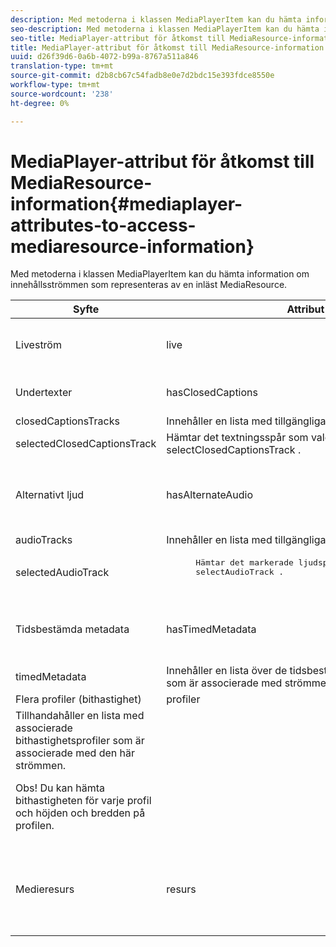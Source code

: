 ```yaml
---
description: Med metoderna i klassen MediaPlayerItem kan du hämta information om innehållsströmmen som representeras av en inläst MediaResource.
seo-description: Med metoderna i klassen MediaPlayerItem kan du hämta information om innehållsströmmen som representeras av en inläst MediaResource.
seo-title: MediaPlayer-attribut för åtkomst till MediaResource-information
title: MediaPlayer-attribut för åtkomst till MediaResource-information
uuid: d26f39d6-0a6b-4072-b99a-8767a511a846
translation-type: tm+mt
source-git-commit: d2b8cb67c54fadb8e0e7d2bdc15e393fdce8550e
workflow-type: tm+mt
source-wordcount: '238'
ht-degree: 0%

---
```



# MediaPlayer-attribut för åtkomst till MediaResource-information{#mediaplayer-attributes-to-access-mediaresource-information}

Med metoderna i klassen MediaPlayerItem kan du hämta information om innehållsströmmen som representeras av en inläst MediaResource.

<table frame="all" colsep="1" rowsep="1" id="table_46225307CA5B4BB1869576E0B9141E38"> 
 <thead> 
  <tr rowsep="1"> 
   <th colname="1" class="entry"> Syfte </th> 
   <th colname="2" class="entry"> Attribut </th> 
   <th colname="3" class="entry"> Beskrivning </th> 
  </tr> 
 </thead>
 <tbody> 
  <tr rowsep="1"> 
   <td colname="1"> Liveström </td> 
   <td colname="2"> <span class="codeph"> live  </span> </td> 
   <td colname="3"> True om strömmen är live; false om det är VOD. </td> 
  </tr> 
  <tr rowsep="1"> 
   <td colname="1" morerows="2"> Undertexter </td> 
   <td colname="2"> <span class="codeph"> hasClosedCaptions  </span> </td> 
   <td colname="3"> True om det finns spår för undertextning. </td> 
  </tr> 
  <tr rowsep="1"> 
   <td colname="2"> <span class="codeph"> closedCaptionsTracks  </span> </td> 
   <td colname="3"> Innehåller en lista med tillgängliga spår för undertextning. </td> 
  </tr> 
  <tr rowsep="1"> 
   <td colname="2"> <span class="codeph"> selectedClosedCaptionsTrack  </span> </td> 
   <td colname="3"> Hämtar det textningsspår som valdes med <span class="codeph"> selectClosedCaptionsTrack </span>. </td> 
  </tr> 
  <tr rowsep="1"> 
   <td colname="1" morerows="2"> Alternativt ljud </td> 
   <td colname="2"> <span class="codeph"> hasAlternateAudio  </span> </td> 
   <td colname="3"> <p>True om strömmen har alternativa ljudspår. </p> </td> 
  </tr> 
  <tr rowsep="1"> 
   <td colname="2"> <span class="codeph"> audioTracks  </span> </td> 
   <td colname="3"> Innehåller en lista med tillgängliga alternativa ljudspår. </td> 
  </tr> 
  <tr rowsep="1"> 
   <td colname="2"> <span class="codeph"> selectedAudioTrack  </span> </td> 
   <td colname="3"> 
    <pre>
      Hämtar det markerade ljudspåret som markerades med 
     <span class="codeph"> selectAudioTrack </span>. 
    </pre> </td> 
  </tr> 
  <tr rowsep="1"> 
   <td colname="1" morerows="1"> Tidsbestämda metadata </td> 
   <td colname="2"> <span class="codeph"> hasTimedMetadata  </span> </td> 
   <td colname="3"> True if the stream has associated timed metadata. </td> 
  </tr> 
  <tr rowsep="1"> 
   <td colname="2"> <span class="codeph"> timedMetadata  </span> </td> 
   <td colname="3"> Innehåller en lista över de tidsbestämda metadataobjekt som är associerade med strömmen. </td> 
  </tr> 
  <tr rowsep="1"> 
   <td colname="1" morerows="1"> Flera profiler (bithastighet) </td> 
   <td colname="2" morerows="1"> <span class="codeph"> profiler  </span> </td> 
   <td colname="3"> </td> 
  </tr> 
  <tr rowsep="1"> 
   <td colname="3"> Tillhandahåller en lista med associerade bithastighetsprofiler som är associerade med den här strömmen. <p>Obs!  Du kan hämta bithastigheten för varje profil och höjden och bredden på profilen. </p> </td> 
  </tr> 
  <tr rowsep="1"> 
   <td colname="1"> Medieresurs </td> 
   <td colname="2"> <span class="codeph"> resurs  </span> </td> 
   <td colname="3"> Returnerar den medieresurs som är associerad med det här objektet. </td> 
  </tr> 
 </tbody> 
</table>

